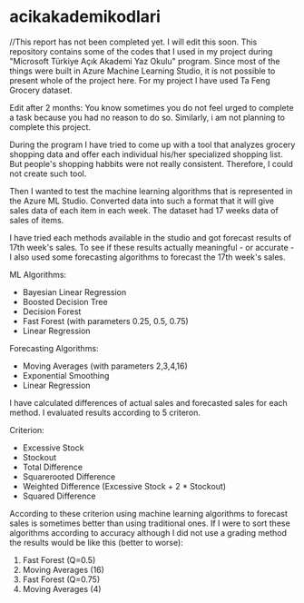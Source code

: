 # acikakademikodlari
//This report has not been completed yet. I will edit this soon.
This repository contains some of the codes that I used in my project during "Microsoft Türkiye Açık Akademi Yaz Okulu" program. Since most of the things were built in Azure Machine Learning Studio, it is not possible to present whole of the project here. For my project I have used Ta Feng Grocery dataset.

Edit after 2 months: You know sometimes you do not feel urged to complete a task because you had no reason to do so. Similarly, i am not planning to complete this project.

During the program I have tried to come up with a tool that analyzes grocery shopping data and offer each individual his/her specialized shopping list. But people's shopping habbits were not really consistent. Therefore, I could not create such tool.

Then I wanted to test the machine learning algorithms that is represented in the Azure ML Studio. Converted data into such a format that it will give sales data of each item in each week. The dataset had 17 weeks data of sales of items.

I have tried each methods available in the studio and got forecast results of 17th week's sales. To see if these results actually meaningful - or accurate - I also used some forecasting algorithms to forecast the 17th week's sales.

ML Algorithms:
- Bayesian Linear Regression
- Boosted Decision Tree
- Decision Forest
- Fast Forest (with parameters 0.25, 0.5, 0.75)
- Linear Regression

Forecasting Algorithms:
- Moving Averages (with parameters 2,3,4,16)
- Exponential Smoothing
- Linear Regression

I have calculated differences of actual sales and forecasted sales for each method. I evaluated results according to 5 criteron.

Criterion:
- Excessive Stock
- Stockout
- Total Difference
- Squarerooted Difference
- Weighted Difference (Excessive Stock + 2 * Stockout)
- Squared Difference

According to these criterion using machine learning algorithms to forecast sales is sometimes better than using traditional ones. If I were to sort these algorithms according to accuracy although I did not use a grading method the results would be like this (better to worse):
1. Fast Forest (Q=0.5)
2. Moving Averages (16)
3. Fast Forest (Q=0.75)
4. Moving Averages (4)
